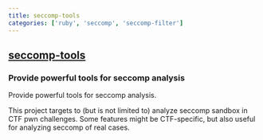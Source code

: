```yaml
---
title: seccomp-tools
categories: ['ruby', 'seccomp', 'seccomp-filter']
---
```

## [seccomp-tools](https://github.com/david942j/seccomp-tools)

### Provide powerful tools for seccomp analysis

Provide powerful tools for seccomp analysis.

This project targets to (but is not limited to) analyze seccomp sandbox in CTF pwn challenges.
Some features might be CTF-specific, but also useful for analyzing seccomp of real cases.
